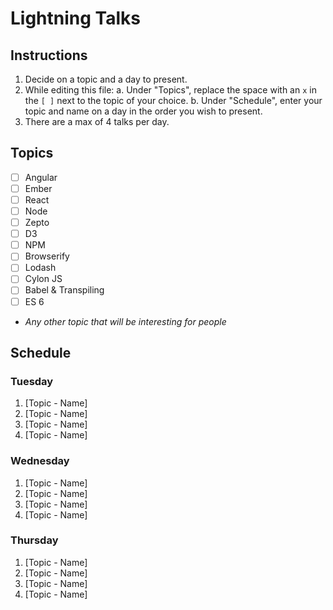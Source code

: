 # Lightning Talks

## Instructions

1. Decide on a topic and a day to present.
2. While editing this file:
   a. Under "Topics", replace the space with an `x` in the `[ ]` next to the topic of your choice.
   b. Under "Schedule", enter your topic and name on a day in the order you wish to present.
3. There are a max of 4 talks per day.


## Topics

* [ ] Angular
* [ ] Ember
* [ ] React
* [ ] Node
* [ ] Zepto
* [ ] D3
* [ ] NPM
* [ ] Browserify 
* [ ] Lodash 
* [ ] Cylon JS
* [ ] Babel & Transpiling
* [ ] ES 6
* _Any other topic that will be interesting for people_


## Schedule

### Tuesday

1. [Topic - Name]
2. [Topic - Name]
3. [Topic - Name]
4. [Topic - Name]


### Wednesday

1. [Topic - Name]
2. [Topic - Name]
3. [Topic - Name]
4. [Topic - Name]


### Thursday

1. [Topic - Name]
2. [Topic - Name]
3. [Topic - Name]
4. [Topic - Name]
